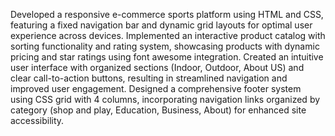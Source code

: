 Developed a responsive e-commerce sports platform using HTML and CSS, featuring a fixed navigation bar and dynamic grid layouts for optimal user experience across devices.
Implemented an interactive product catalog with sorting functionality and rating system, showcasing products with dynamic pricing and star ratings using font awesome integration.
Created an intuitive user interface with organized sections (Indoor, Outdoor, About US) and clear call-to-action buttons, resulting in streamlined navigation and improved user engagement.
Designed a comprehensive footer system using CSS grid with 4 columns, incorporating navigation links organized by category (shop and play, Education, Business, About) for enhanced site accessibility.
